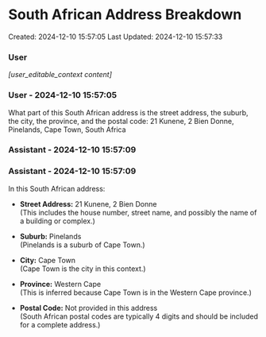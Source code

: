 # South African Address Breakdown

Created: 2024-12-10 15:57:05
Last Updated: 2024-12-10 15:57:33

### User

*[user_editable_context content]*

### User - 2024-12-10 15:57:05

What part of this South African address is the street address, the suburb, the city, the province, and the postal code: 21 Kunene, 2 Bien Donne, Pinelands, Cape Town, South Africa


### Assistant - 2024-12-10 15:57:09



### Assistant - 2024-12-10 15:57:09

In this South African address:

- **Street Address:** 21 Kunene, 2 Bien Donne  
  (This includes the house number, street name, and possibly the name of a building or complex.)

- **Suburb:** Pinelands  
  (Pinelands is a suburb of Cape Town.)

- **City:** Cape Town  
  (Cape Town is the city in this context.)

- **Province:** Western Cape  
  (This is inferred because Cape Town is in the Western Cape province.)

- **Postal Code:** Not provided in this address  
  (South African postal codes are typically 4 digits and should be included for a complete address.)

